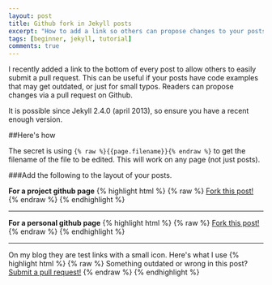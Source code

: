 ```yaml
---
layout: post
title: Github fork in Jekyll posts
excerpt: "How to add a link so others can propose changes to your posts."
tags: [beginner, jekyll, tutorial]
comments: true
---
```


I recently added a link to the bottom of every post to allow others to easily submit a pull request. This can be useful if your posts have code examples that may get outdated, or just for small typos. Readers can propose changes via a pull request on Github.


It is possible since Jekyll 2.4.0 (april 2013), so ensure you have a recent enough version.

##Here's how

The secret is using `{% raw %}{{page.filename}}{% endraw %}` to get the filename of the file to be edited. This will work on any page (not just posts).

###Add the following to the layout of your posts.

**For a project github page**
{% highlight html %}
{% raw %}
<a href="https://github.com/GITHUB-USERNAME/PROJECT-NAME/edit/gh-pages/{{page.filename}}" class="btn">Fork this post!</a>
{% endraw %}
{% endhighlight %}

----

**For a personal github page**
{% highlight html %}
{% raw %}
<a href="https://github.com/GITHUB-USERNAME/GITHUB-USERNAME.github.io/edit/master/{{page.filename}}" class="btn">Fork this post!</a>
{% endraw %}
{% endhighlight %}


----

On my blog they are test links with a small icon. Here's what I use
{% highlight html %}
{% raw %}
<span class="git-pull">Something outdated or wrong in this post? <a href="https://github.com/Rahazan/rahazan.github.io/edit/master/{{page.path}}"><i class="fa fa-github fa-lg"></i> Submit a pull request!</a></span>
{% endraw %}
{% endhighlight %}
